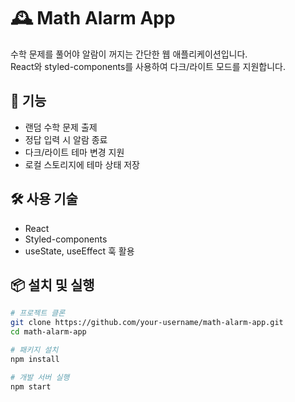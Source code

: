 # 🕰️ Math Alarm App

수학 문제를 풀어야 알람이 꺼지는 간단한 웹 애플리케이션입니다.  
React와 styled-components를 사용하여 다크/라이트 모드를 지원합니다.

## 🚀 기능
- 랜덤 수학 문제 출제
- 정답 입력 시 알람 종료
- 다크/라이트 테마 변경 지원
- 로컬 스토리지에 테마 상태 저장

## 🛠️ 사용 기술
- React
- Styled-components
- useState, useEffect 훅 활용

## 📦 설치 및 실행
```bash
# 프로젝트 클론
git clone https://github.com/your-username/math-alarm-app.git
cd math-alarm-app

# 패키지 설치
npm install

# 개발 서버 실행
npm start